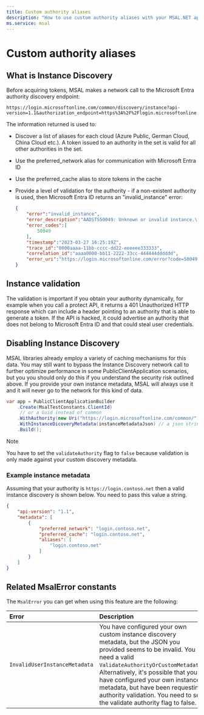 ```yaml
---
title: Custom authority aliases
description: "How to use custom authority aliases with your MSAL.NET applications."
ms.service: msal
---
```


# Custom authority aliases

## What is Instance Discovery

Before acquiring tokens, MSAL makes a network call to the Microsoft Entra authority discovery endpoint:

```text
https://login.microsoftonline.com/common/discovery/instance?api-version=1.1&authorization_endpoint=https%3A%2F%2Flogin.microsoftonline.com%2Fcommon%2Foauth2%2Fv2.0%2Fauthorize
```

The information returned is used to:

- Discover a list of aliases for each cloud (Azure Public, German Cloud, China Cloud etc.). A token issued to an authority in the set is valid for all other authorities in the set.
- Use the preferred_network alias for communication with Microsoft Entra ID
- Use the preferred_cache alias to store tokens in the cache
- Provide a level of validation for the authority - if a non-existent authority is used, then Microsoft Entra ID returns an "invalid_instance" error:

  ```json
  {
      "error":"invalid_instance",
      "error_description":"AADSTS50049: Unknown or invalid instance.\r\nTrace ID: 3adb62d2-11d5-4bb0-acac-7d97451c0000\r\nCorrelation ID: ce374500-8786-4739-ac5b-9a57f9cc0140\r\nTimestamp: 2023-03-27 16:25:19Z",
      "error_codes":[
          50049
      ],
      "timestamp":"2023-03-27 16:25:19Z",
      "trace_id":"0000aaaa-11bb-cccc-dd22-eeeeee333333",
      "correlation_id":"aaaa0000-bb11-2222-33cc-444444dddddd",
      "error_uri":"https://login.microsoftonline.com/error?code=50049"
  }
  ```

## Instance validation

The validation is important if you obtain your authority dynamically, for example when you call a protect API, it returns a 401 Unauthorized HTTP response which can include a header pointing to an authority that is able to generate a token. If the API is hacked, it could advertise an authority that does not belong to Microsoft Entra ID and that could steal user credentials.

## Disabling Instance Discovery

MSAL libraries already employ a variety of caching mechanisms for this data. You may still want to bypass the Instance Discovery network call to further optimize performance in some PublicClientApplication scenarios, but you you should only do this if you understand the security risk outlined above. If you provide your own instance metadata, MSAL will always use it and it will never go to the network for this kind of data.

```csharp
var app = PublicClientApplicationBuilder
    .Create(MsalTestConstants.ClientId)
     // or a Guid instead of common
    .WithAuthority(new Uri("https://login.microsoftonline.com/common/"), false) // or a tenanted authority ending in a GUID
    .WithInstanceDicoveryMetadata(instanceMetadataJson) // a json string similar to https://aka.ms/aad-instance-discovery
    .Build();
```

>[!NOTE]
>You have to set the `validateAuthority` flag to `false` because validation is only made against your custom discovery metadata.

### Example instance metadata

Assuming that your authority is `https://login.contoso.net` then a valid instance discovery is shown below. You need to pass this value a string.

```json
{
    "api-version": "1.1",
    "metadata": [
        {
            "preferred_network": "login.contoso.net",
            "preferred_cache": "login.contoso.net",
            "aliases": [
                "login.contoso.net"
            ]
        }
    ]
}
```

## Related MsalError constants

The `MsalError` you can get when using this feature are the following:

| Error | Description |
|:------|:------------|
| `InvalidUserInstanceMetadata ` | You have configured your own custom instance discovery metadata, but the JSON you provided seems to  be invalid. You need a valid `ValidateAuthorityOrCustomMetadata`. Alternatively, it's possible that you have configured your own instance metadata, but have been requesting authority validation. You need to set the validate authority flag to false. |
